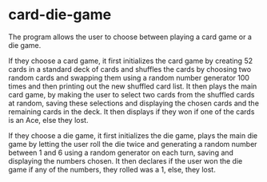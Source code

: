 # card-die-game
 The program allows the user to choose between playing a card game or a die game.

 If they choose a card game, it first initializes the card game by creating 52 cards in a standard deck of cards and shuffles the cards by choosing two random cards and swapping them using a random number generator 100 times and then printing out the new shuffled card list. It then plays the main card game, by making the user to select two cards from the shuffled cards at random, saving these selections and displaying the chosen cards and the remaining cards in the deck. It then displays if they won if one of the cards is an Ace, else they lost.

 If they choose a die game, it first initializes the die game, plays the main die game by letting the user roll the die twice and generating a random number between 1 and 6 using a random generator on each turn, saving and displaying the numbers chosen. It then declares if the user won the die game if any of the numbers, they rolled was a 1, else, they lost.
